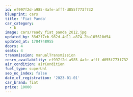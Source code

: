 ```yaml
---
id: ef997f2d-a985-4afe-afff-d055f773f732
blueprint: cars
title: 'Fiat Panda'
car_category:
  - b
image: cars/ready_fiat_panda_2012.jpg
updated_by: 38d2f7cb-982d-4d11-a874-2ba105610d54
updated_at: 1704748955
doors: 4
seats: 4
transmission: manualTransmission
resrv_availability: ef997f2d-a985-4afe-afff-d055f773f732
air_condition: airCondition
fuel_type: superUnl
seo_no_index: false
date_of_registration: '2023-01-01'
car_brand: fiat
price: 10000
---
```

